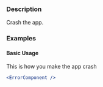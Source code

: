 ### Description

Crash the app.

### Examples

#### Basic Usage

This is how you make the app crash

```jsx
<ErrorComponent />
```
